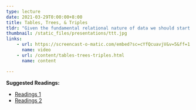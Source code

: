 ```yaml
---
type: lecture
date: 2021-03-29T0:00:00+8:00
title: Tables, Trees, & Triples
tldr: "Given the fundamental relational nature of data we should start the course off by thinking about how to make decisions about ways data should be represented and made accessible to users."
thumbnail: /static_files/presentations/ttt.jpg
links: 
    - url: https://screencast-o-matic.com/embed?sc=cYfQcuavjV&v=5&ff=1
      name: video
    - url: /content/tables-trees-triples.html
      name: content

---
```

**Suggested Readings:**
- [Readings 1](http://example.com)
- [Readings 2](http://example.com)
